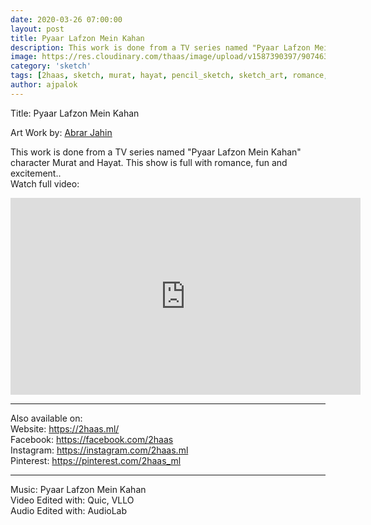 ```yaml
---
date: 2020-03-26 07:00:00
layout: post
title: Pyaar Lafzon Mein Kahan
description: This work is done from a TV series named "Pyaar Lafzon Mein Kahan" character Murat and Hayat.
image: https://res.cloudinary.com/thaas/image/upload/v1587390397/90746306_869640146792292_4012353397041659904_o.jpg_lmlk1g.jpg
category: 'sketch'
tags: [2haas, sketch, murat, hayat, pencil_sketch, sketch_art, romance, romantic scene, pyaar lafzon mein kahan]
author: ajpalok
---
```


Title: Pyaar Lafzon Mein Kahan

  
Art Work by: [Abrar Jahin
](https://aj.palok.ga)  
  
This work is done from a TV series named "Pyaar Lafzon Mein Kahan" character Murat and Hayat. This show is full with romance, fun and excitement..  
Watch full video:  
<iframe width="560" height="315" src="https://www.youtube.com/embed/mJ2fY0mAk0Q" frameborder="0" allow="accelerometer; autoplay; encrypted-media; gyroscope; picture-in-picture" allowfullscreen></iframe>
   
----------------------------------------------------------------------------------------------------------  
Also available on:  
Website: https://2haas.ml/  
Facebook: https://facebook.com/2haas  
Instagram: https://instagram.com/2haas.ml  
Pinterest: https://pinterest.com/2haas_ml  

----------------------------------------------------------------------------------------------------------  
Music: Pyaar Lafzon Mein Kahan  
Video Edited with: Quic, VLLO  
Audio Edited with: AudioLab  
